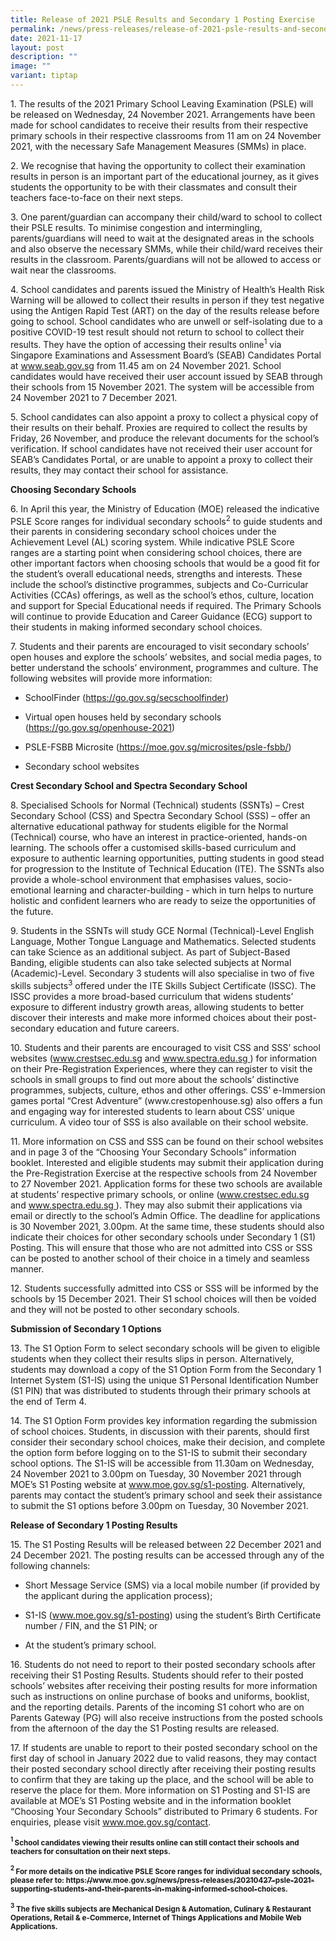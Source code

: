 ```yaml
---
title: Release of 2021 PSLE Results and Secondary 1 Posting Exercise
permalink: /news/press-releases/release-of-2021-psle-results-and-secondary-1-posting-exercise/
date: 2021-11-17
layout: post
description: ""
image: ""
variant: tiptap
---
```

<p>1. The results of the 2021 Primary School Leaving Examination (PSLE) will
be released on Wednesday, 24 November 2021. Arrangements have been made
for school candidates to receive their results from their respective primary
schools in their respective classrooms from 11 am on 24 November 2021,
with the necessary Safe Management Measures (SMMs) in place.</p>
<p>2. We recognise that having the opportunity to collect their examination
results in person is an important part of the educational journey, as it
gives students the opportunity to be with their classmates and consult
their teachers face-to-face on their next steps.</p>
<p>3. One parent/guardian can accompany their child/ward to school to collect
their PSLE results. To minimise congestion and intermingling, parents/guardians
will need to wait at the designated areas in the schools and also observe
the necessary SMMs, while their child/ward receives their results in the
classroom. Parents/guardians will not be allowed to access or wait near
the classrooms.</p>
<p>4. School candidates and parents issued the Ministry of Health’s Health
Risk Warning will be allowed to collect their results in person if they
test negative using the Antigen Rapid Test (ART) on the day of the results
release before going to school. School candidates who are unwell or self-isolating
due to a positive COVID-19 test result should not return to school to collect
their results. They have the option of accessing their results online<sup>1</sup> via
Singapore Examinations and Assessment Board’s (SEAB) Candidates Portal
at <a href="https://www.seab.gov.sg/" rel="noopener noreferrer nofollow" target="_blank"><u>www.seab.gov.sg</u></a> from
11.45 am on 24 November 2021. School candidates would have received their
user account issued by SEAB through their schools from 15 November 2021.
The system will be accessible from 24 November 2021 to 7 December 2021.</p>
<p>5. School candidates can also appoint a proxy to collect a physical copy
of their results on their behalf. Proxies are required to collect the results
by Friday, 26 November, and produce the relevant documents for the school’s
verification. If school candidates have not received their user account
for SEAB’s Candidates Portal, or are unable to appoint a proxy to collect
their results, they may contact their school for assistance.</p>
<p><strong>Choosing Secondary Schools</strong>
</p>
<p>6. In April this year, the Ministry of Education (MOE) released the indicative
PSLE Score ranges for individual secondary schools<sup>2</sup> to guide
students and their parents in considering secondary school choices under
the Achievement Level (AL) scoring system. While indicative PSLE Score
ranges are a starting point when considering school choices, there are
other important factors when choosing schools that would be a good fit
for the student’s overall educational needs, strengths and interests. These
include the school’s distinctive programmes, subjects and Co-Curricular
Activities (CCAs) offerings, as well as the school’s ethos, culture, location
and support for Special Educational needs if required. The Primary Schools
will continue to provide Education and Career Guidance (ECG) support to
their students in making informed secondary school choices.</p>
<p>7. Students and their parents are encouraged to visit secondary schools’
open houses and explore the schools’ websites, and social media pages,
to better understand the schools’ environment, programmes and culture.
The following websites will provide more information:</p>
<ul data-tight="true" class="tight">
<li>
<p>SchoolFinder (<a href="https://go.gov.sg/secschoolfinder" rel="noopener noreferrer nofollow" target="_blank"><u>https://go.gov.sg/secschoolfinder</u></a>)</p>
</li>
<li>
<p>Virtual open houses held by secondary schools (<a href="https://go.gov.sg/openhouse-2021" rel="noopener noreferrer nofollow" target="_blank"><u>https://go.gov.sg/openhouse-2021</u></a>)</p>
</li>
<li>
<p>PSLE-FSBB Microsite (<a href="https://moe.gov.sg/microsites/psle-fsbb/" rel="noopener noreferrer nofollow" target="_blank"><u>https://moe.gov.sg/microsites/psle-fsbb/</u></a>)</p>
</li>
<li>
<p>Secondary school websites</p>
</li>
</ul>
<p><strong>Crest Secondary School and Spectra Secondary School</strong>
</p>
<p>8. Specialised Schools for Normal (Technical) students (SSNTs) – Crest
Secondary School (CSS) and Spectra Secondary School (SSS) – offer an alternative
educational pathway for students eligible for the Normal (Technical) course,
who have an interest in practice-oriented, hands-on learning. The schools
offer a customised skills-based curriculum and exposure to authentic learning
opportunities, putting students in good stead for progression to the Institute
of Technical Education (ITE). The SSNTs also provide a whole-school environment
that emphasises values, socio-emotional learning and character-building
- which in turn helps to nurture holistic and confident learners who are
ready to seize the opportunities of the future.</p>
<p>9. Students in the SSNTs will study GCE Normal (Technical)-Level English
Language, Mother Tongue Language and Mathematics. Selected students can
take Science as an additional subject. As part of Subject-Based Banding,
eligible students can also take selected subjects at Normal (Academic)-Level.
Secondary 3 students will also specialise in two of five skills subjects<sup>3</sup> offered
under the ITE Skills Subject Certificate (ISSC). The ISSC provides a more
broad-based curriculum that widens students’ exposure to different industry
growth areas, allowing students to better discover their interests and
make more informed choices about their post-secondary education and future
careers.</p>
<p>10. Students and their parents are encouraged to visit CSS and SSS’ school
websites (<a href="https://www.crestsec.edu.sg/" rel="noopener noreferrer nofollow" target="_blank"><u>www.crestsec.edu.sg</u></a> and
<a href="https://www.spectra.edu.sg/" rel="noopener noreferrer nofollow" target="_blank"><u>www.spectra.edu.sg</u>
</a>) for information on their Pre-Registration Experiences, where they can
register to visit the schools in small groups to find out more about the
schools’ distinctive programmes, subjects, culture, ethos and other offerings.
CSS’ e-Immersion games portal “Crest Adventure” (www.crestopenhouse.sg)
also offers a fun and engaging way for interested students to learn about
CSS’ unique curriculum. A video tour of SSS is also available on their
school website.</p>
<p>11. More information on CSS and SSS can be found on their school websites
and in page 3 of the “Choosing Your Secondary Schools” information booklet.
Interested and eligible students may submit their application during the
Pre-Registration Exercise at the respective schools from 24 November to
27 November 2021. Application forms for these two schools are available
at students’ respective primary schools, or online (<a href="https://www.crestsec.edu.sg/" rel="noopener noreferrer nofollow" target="_blank"><u>www.crestsec.edu.sg</u></a> and
<a href="https://www.spectra.edu.sg" rel="noopener noreferrer nofollow" target="_blank"><u>www.spectra.edu.sg</u>
</a>). They may also submit their applications via email or directly to the
school’s Admin Office. The deadline for applications is 30 November 2021,
3.00pm. At the same time, these students should also indicate their choices
for other secondary schools under Secondary 1 (S1) Posting. This will ensure
that those who are not admitted into CSS or SSS can be posted to another
school of their choice in a timely and seamless manner.</p>
<p>12. Students successfully admitted into CSS or SSS will be informed by
the schools by 15 December 2021. Their S1 school choices will then be voided
and they will not be posted to other secondary schools.</p>
<p><strong>Submission of Secondary 1 Options</strong>
</p>
<p>13. The S1 Option Form to select secondary schools will be given to eligible
students when they collect their results slips in person. Alternatively,
students may download a copy of the S1 Option Form from the Secondary 1
Internet System (S1-IS) using the unique S1 Personal Identification Number
(S1 PIN) that was distributed to students through their primary schools
at the end of Term 4.</p>
<p>14. The S1 Option Form provides key information regarding the submission
of school choices. Students, in discussion with their parents, should first
consider their secondary school choices, make their decision, and complete
the option form before logging on to the S1-IS to submit their secondary
school options. The S1-IS will be accessible from 11.30am on Wednesday,
24 November 2021 to 3.00pm on Tuesday, 30 November 2021 through MOE’s S1
Posting website at <a href="https://www.moe.gov.sg/secondary/s1-posting" rel="noopener noreferrer nofollow" target="_blank"><u>www.moe.gov.sg/s1-posting</u></a>.
Alternatively, parents may contact the student’s primary school and seek
their assistance to submit the S1 options before 3.00pm on Tuesday, 30
November 2021.</p>
<p><strong>Release of Secondary 1 Posting Results</strong>
</p>
<p>15. The S1 Posting Results will be released between 22 December 2021 and
24 December 2021. The posting results can be accessed through any of the
following channels:</p>
<ul data-tight="true" class="tight">
<li>
<p>Short Message Service (SMS) via a local mobile number (if provided by
the applicant during the application process);</p>
</li>
<li>
<p>S1-IS (<a href="https://www.moe.gov.sg/secondary/s1-posting" rel="noopener noreferrer nofollow" target="_blank"><u>www.moe.gov.sg/s1-posting</u></a>)
using the student’s Birth Certificate number / FIN, and the S1 PIN; or</p>
</li>
<li>
<p>At the student’s primary school.</p>
</li>
</ul>
<p>16. Students do not need to report to their posted secondary schools after
receiving their S1 Posting Results. Students should refer to their posted
schools’ websites after receiving their posting results for more information
such as instructions on online purchase of books and uniforms, booklist,
and the reporting details. Parents of the incoming S1 cohort who are on
Parents Gateway (PG) will also receive instructions from the posted schools
from the afternoon of the day the S1 Posting results are released.</p>
<p>17. If students are unable to report to their posted secondary school
on the first day of school in January 2022 due to valid reasons, they may
contact their posted secondary school directly after receiving their posting
results to confirm that they are taking up the place, and the school will
be able to reserve the place for them. More information on S1 Posting and
S1-IS are available at MOE’s S1 Posting website and in the information
booklet “Choosing Your Secondary Schools” distributed to Primary 6 students.
For enquiries, please visit <a href="https://www.moe.gov.sg/contact-us" rel="noopener noreferrer nofollow" target="_blank"><u>www.moe.gov.sg/contact</u></a>.</p>
<p><strong><sup><sub>1 </sub></sup><sub>School candidates viewing their results online can still contact their schools and teachers for consultation on their next steps.</sub></strong>
</p>
<p><strong><sup><sub>2 </sub></sup><sub>For more details on the indicative PSLE Score ranges for individual secondary schools, please refer to: </sub><a href="https://www.moe.gov.sg/news/press-releases/20210427-psle-2021-supporting-students-and-their-parents-in-making-informed-school-choices" rel="noopener noreferrer nofollow" target="_blank"><sub>https://www.moe.gov.sg/news/press-releases/20210427-psle-2021-supporting-students-and-their-parents-in-making-informed-school-choices</sub></a><sub>.</sub></strong>
</p>
<p><strong><sup><sub>3</sub></sup><sub> The five skills subjects are Mechanical Design &amp; Automation, Culinary &amp; Restaurant Operations, Retail &amp; e-Commerce, Internet of Things Applications and Mobile Web Applications.</sub></strong>
</p>
<p></p>